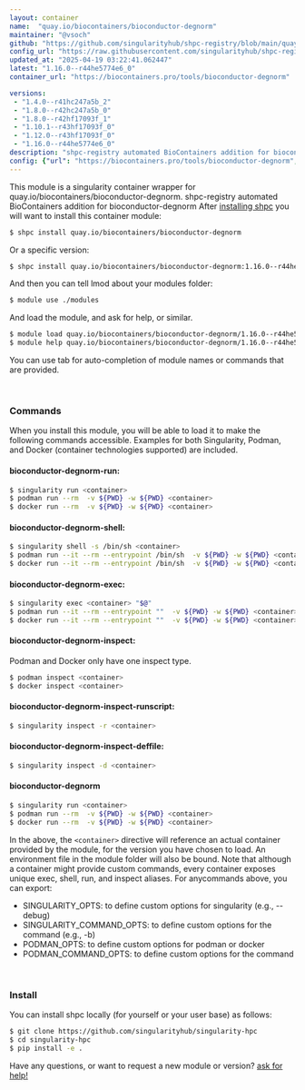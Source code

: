 ```yaml
---
layout: container
name:  "quay.io/biocontainers/bioconductor-degnorm"
maintainer: "@vsoch"
github: "https://github.com/singularityhub/shpc-registry/blob/main/quay.io/biocontainers/bioconductor-degnorm/container.yaml"
config_url: "https://raw.githubusercontent.com/singularityhub/shpc-registry/main/quay.io/biocontainers/bioconductor-degnorm/container.yaml"
updated_at: "2025-04-19 03:22:41.062447"
latest: "1.16.0--r44he5774e6_0"
container_url: "https://biocontainers.pro/tools/bioconductor-degnorm"

versions:
 - "1.4.0--r41hc247a5b_2"
 - "1.8.0--r42hc247a5b_0"
 - "1.8.0--r42hf17093f_1"
 - "1.10.1--r43hf17093f_0"
 - "1.12.0--r43hf17093f_0"
 - "1.16.0--r44he5774e6_0"
description: "shpc-registry automated BioContainers addition for bioconductor-degnorm"
config: {"url": "https://biocontainers.pro/tools/bioconductor-degnorm", "maintainer": "@vsoch", "description": "shpc-registry automated BioContainers addition for bioconductor-degnorm", "latest": {"1.16.0--r44he5774e6_0": "sha256:b803ca0c30f8cfd19bd89480aedc89cf11abade1f4a2518be9f9934faa70013a"}, "tags": {"1.4.0--r41hc247a5b_2": "sha256:c396013e1cd70c17f08fb541037617ffe4f4c125f069d10a7d614abaa9b27c90", "1.8.0--r42hc247a5b_0": "sha256:1ebc800cc56ba6432a92eb696968d30b8478d31fb8ce003a488a738f23d60e21", "1.8.0--r42hf17093f_1": "sha256:e11b45c7dff804e20a7927320c50eb38d5ff90a4228624e59848ebddc1bc67ff", "1.10.1--r43hf17093f_0": "sha256:2940f618300d29f01ef15285dabd29026f7a2affd261d35e675d43bb4d930e20", "1.12.0--r43hf17093f_0": "sha256:bae59a3ff1552bce9c5131b2549521dc739d5377063c1aaed395a742053bb7e4", "1.16.0--r44he5774e6_0": "sha256:b803ca0c30f8cfd19bd89480aedc89cf11abade1f4a2518be9f9934faa70013a"}, "docker": "quay.io/biocontainers/bioconductor-degnorm"}
---
```


This module is a singularity container wrapper for quay.io/biocontainers/bioconductor-degnorm.
shpc-registry automated BioContainers addition for bioconductor-degnorm
After [installing shpc](#install) you will want to install this container module:


```bash
$ shpc install quay.io/biocontainers/bioconductor-degnorm
```

Or a specific version:

```bash
$ shpc install quay.io/biocontainers/bioconductor-degnorm:1.16.0--r44he5774e6_0
```

And then you can tell lmod about your modules folder:

```bash
$ module use ./modules
```

And load the module, and ask for help, or similar.

```bash
$ module load quay.io/biocontainers/bioconductor-degnorm/1.16.0--r44he5774e6_0
$ module help quay.io/biocontainers/bioconductor-degnorm/1.16.0--r44he5774e6_0
```

You can use tab for auto-completion of module names or commands that are provided.

<br>

### Commands

When you install this module, you will be able to load it to make the following commands accessible.
Examples for both Singularity, Podman, and Docker (container technologies supported) are included.

#### bioconductor-degnorm-run:

```bash
$ singularity run <container>
$ podman run --rm  -v ${PWD} -w ${PWD} <container>
$ docker run --rm  -v ${PWD} -w ${PWD} <container>
```

#### bioconductor-degnorm-shell:

```bash
$ singularity shell -s /bin/sh <container>
$ podman run --it --rm --entrypoint /bin/sh  -v ${PWD} -w ${PWD} <container>
$ docker run --it --rm --entrypoint /bin/sh  -v ${PWD} -w ${PWD} <container>
```

#### bioconductor-degnorm-exec:

```bash
$ singularity exec <container> "$@"
$ podman run --it --rm --entrypoint ""  -v ${PWD} -w ${PWD} <container> "$@"
$ docker run --it --rm --entrypoint ""  -v ${PWD} -w ${PWD} <container> "$@"
```

#### bioconductor-degnorm-inspect:

Podman and Docker only have one inspect type.

```bash
$ podman inspect <container>
$ docker inspect <container>
```

#### bioconductor-degnorm-inspect-runscript:

```bash
$ singularity inspect -r <container>
```

#### bioconductor-degnorm-inspect-deffile:

```bash
$ singularity inspect -d <container>
```



#### bioconductor-degnorm

```bash
$ singularity run <container>
$ podman run --rm  -v ${PWD} -w ${PWD} <container>
$ docker run --rm  -v ${PWD} -w ${PWD} <container>
```


In the above, the `<container>` directive will reference an actual container provided
by the module, for the version you have chosen to load. An environment file in the
module folder will also be bound. Note that although a container
might provide custom commands, every container exposes unique exec, shell, run, and
inspect aliases. For anycommands above, you can export:

 - SINGULARITY_OPTS: to define custom options for singularity (e.g., --debug)
 - SINGULARITY_COMMAND_OPTS: to define custom options for the command (e.g., -b)
 - PODMAN_OPTS: to define custom options for podman or docker
 - PODMAN_COMMAND_OPTS: to define custom options for the command

<br>

### Install

You can install shpc locally (for yourself or your user base) as follows:

```bash
$ git clone https://github.com/singularityhub/singularity-hpc
$ cd singularity-hpc
$ pip install -e .
```

Have any questions, or want to request a new module or version? [ask for help!](https://github.com/singularityhub/singularity-hpc/issues)